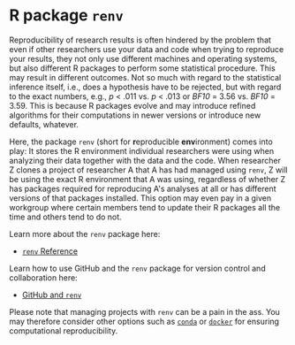 # R package `renv`

Reproducibility of research results is often hindered by the problem that even if other researchers use your data and code when trying to reproduce your results, they not only use different machines and operating systems, but also different R packages to perform some statistical procedure. 
This may result in different outcomes. 
Not so much with regard to the statistical inference itself, i.e., does a hypothesis have to be rejected, but with regard to the exact numbers, e.g., *p* < .011 vs. *p* < .013 or *BF10* = 3.56 vs. *BF10* = 3.59.
This is because R packages evolve and may introduce refined algorithms for their computations in newer versions or introduce new defaults, whatever.

Here, the package `renv` (short for **r**eproducible **env**ironment) comes into play: 
It stores the R environment individual researchers were using when analyzing their data together with the data and the code. 
When researcher Z clones a project of researcher A that A has had managed using `renv`, Z will be using the exact R environment that A was using, regardless of whether Z has packages required for reproducing A's analyses at all or has different versions of that packages installed.
This option may even pay in a given workgroup where certain members tend to update their R packages all the time and others tend to do not.

Learn more about the `renv` package here:

- [`renv` Reference](https://rstudio.github.io/renv/index.html)

Learn how to use GitHub and the `renv` package for version control and collaboration here:

- [GitHub and `renv`](https://github.com/alex-strobel/DPP-LabManual/blob/main/Research/Administration/GitHub/GitHub_and_renv_short.md)

Please note that managing projects with `renv` can be a pain in the ass. You may therefore consider other options such as [`conda`](https://docs.conda.io/en/latest/) or [`docker`](https://www.docker.com) for ensuring computational reproducibility. 
